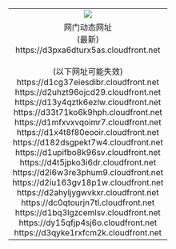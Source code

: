 ﻿<table>
  <tr></tr>
  <tr><td colspan=2 align=center><img src="https://d3pxa6dturx5as.cloudfront.net/Up/oGate.jpg" /></td></tr>
  <tr><td colspan=2 align=center>网门动态网址<br/>(最新)
<br>https://d3pxa6dturx5as.cloudfront.net
<br/><br/>(以下网址可能失效)
<br>https://d1cg37eiesdibr.cloudfront.net
<br>https://d2uhzt96ojcd29.cloudfront.net
<br>https://d13y4qztk6ezlw.cloudfront.net
<br>https://d33t71ko6k9hph.cloudfront.net
<br>https://d1mfxvxvqoimr7.cloudfront.net
<br>https://d1x4t8f80eooir.cloudfront.net
<br>https://d182dsgpekt7w4.cloudfront.net
<br>https://d1upifbo8k96sv.cloudfront.net
<br>https://d4t5jpko3i6dr.cloudfront.net
<br>https://d2l6w3re3phum9.cloudfront.net
<br>https://d2iu163gv18p1w.cloudfront.net
<br>https://d2ahyljygwvkxr.cloudfront.net
<br>https://dc0qtourjn7tl.cloudfront.net
<br>https://d1bq3lgzcemlsv.cloudfront.net
<br>https://dy15qfjp4sj6o.cloudfront.net
<br>https://d3qyke1rxfcm2k.cloudfront.net
    </td>
  </tr>
</table>

